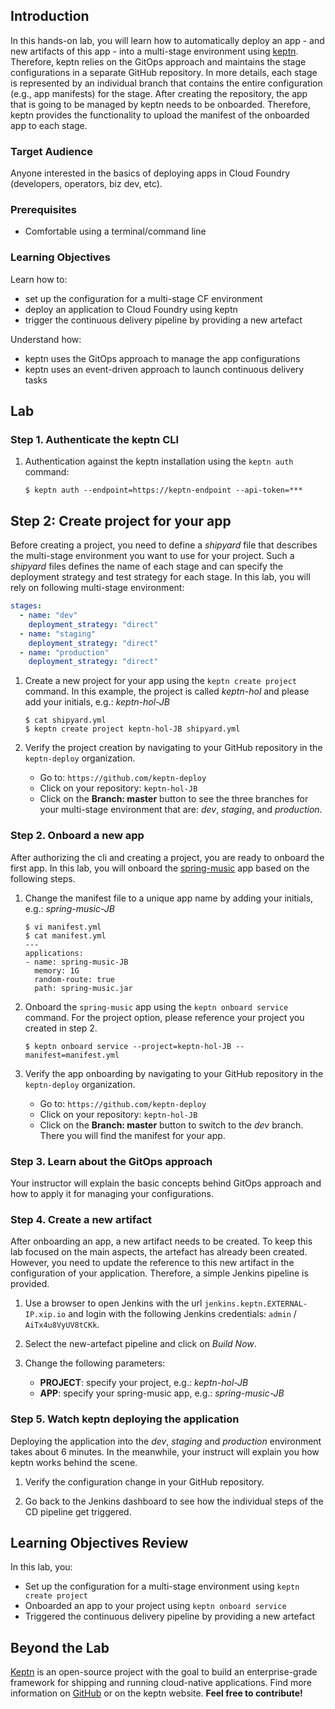 ## Introduction

In this hands-on lab, you will learn how to automatically deploy an app - and new artifacts of this app - into a multi-stage environment using [keptn](keptn.sh). Therefore, keptn relies on the GitOps approach and maintains the stage configurations in a separate GitHub repository. In more details, each stage is represented by an individual branch that contains the entire configuration (e.g., app manifests) for the stage. After creating the repository, the app that is going to be managed by keptn needs to be onboarded. Therefore, keptn provides the functionality to upload the manifest of the onboarded app to each stage. 

### Target Audience

Anyone interested in the basics of deploying apps in Cloud Foundry (developers, operators, biz dev, etc).

### Prerequisites

* Comfortable using a terminal/command line

### Learning Objectives

Learn how to:
* set up the configuration for a multi-stage CF environment
* deploy an application to Cloud Foundry using keptn
* trigger the continuous delivery pipeline by providing a new artefact

Understand how:
* keptn uses the GitOps approach to manage the app configurations
* keptn uses an event-driven approach to launch continuous delivery tasks

## Lab

### Step 1. Authenticate the keptn CLI

1. Authentication against the keptn installation using the `keptn auth` command:

    ```console
    $ keptn auth --endpoint=https://keptn-endpoint --api-token=***
    ```

## Step 2: Create project for your app

Before creating a project, you need to define a *shipyard* file that describes the multi-stage environment you want to use for your project. Such a *shipyard* files defines the name of each stage and can specify the deployment strategy and test strategy for each stage. In this lab, you will rely on following multi-stage environment: 

```yaml
stages:
  - name: "dev"
    deployment_strategy: "direct"
  - name: "staging"
    deployment_strategy: "direct"
  - name: "production"
    deployment_strategy: "direct"
```

1. Create a new project for your app using the `keptn create project` command. In this example, the project is called *keptn-hol* and please add your initials, e.g.: *keptn-hol-JB*

    ```console
    $ cat shipyard.yml
    $ keptn create project keptn-hol-JB shipyard.yml
    ```

1. Verify the project creation by navigating to your GitHub repository in the `keptn-deploy` organization.
    * Go to: `https://github.com/keptn-deploy`
    * Click on your repository: `keptn-hol-JB`
    * Click on the **Branch: master** button to see the three branches for your multi-stage environment that are: *dev*, *staging*, and *production*.

### Step 2. Onboard a new app

After authorizing the cli and creating a project, you are ready to onboard the first app. In this lab, you will onboard the [spring-music](https://github.com/cloudfoundry-samples/spring-music) app based on the following steps.

1. Change the manifest file to a unique app name by adding your initials, e.g.: *spring-music-JB*

    ```console
    $ vi manifest.yml
    $ cat manifest.yml
    ---
    applications:
    - name: spring-music-JB
      memory: 1G
      random-route: true
      path: spring-music.jar
    ```

1. Onboard the `spring-music` app using the `keptn onboard service` command. For the project option, please reference your project you created in step 2.

    ```console
    $ keptn onboard service --project=keptn-hol-JB --manifest=manifest.yml
    ```

1. Verify the app onboarding by navigating to your GitHub repository in the `keptn-deploy` organization.
    * Go to: `https://github.com/keptn-deploy`
    * Click on your repository: `keptn-hol-JB`
    * Click on the **Branch: master** button to switch to the *dev* branch. There you will find the manifest for your app.

### Step 3. Learn about the GitOps approach

Your instructor will explain the basic concepts behind GitOps approach and how to apply it for managing your configurations.

### Step 4. Create a new artifact

After onboarding an app, a new artifact needs to be created. To keep this lab focused on the main aspects, the artefact has already been created. However, you need to update the reference to this new artifact in the configuration of your application. Therefore, a simple Jenkins pipeline is provided.

1. Use a browser to open Jenkins with the url `jenkins.keptn.EXTERNAL-IP.xip.io` and login with the following Jenkins credentials: `admin` / `AiTx4u8VyUV8tCKk`.

1. Select the new-artefact pipeline and click on *Build Now*.

1. Change the following parameters:
    * **PROJECT**: specify your project, e.g.: *keptn-hol-JB*
    * **APP**: specify your spring-music app, e.g.: *spring-music-JB*

### Step 5. Watch keptn deploying the application

Deploying the application into the *dev*, *staging* and *production* environment takes about 6 minutes. In the meanwhile, your instruct will explain you how keptn works behind the scene.

1. Verify the configuration change in your GitHub repository.

1. Go back to the Jenkins dashboard to see how the individual steps of the CD pipeline get triggered.

## Learning Objectives Review

In this lab, you:

* Set up the configuration for a multi-stage environment using `keptn create project`
* Onboarded an app to your project using `keptn onboard service`
* Triggered the continuous delivery pipeline by providing a new artefact

## Beyond the Lab

[Keptn](keptn.sh) is an open-source project with the goal to build an enterprise-grade framework for shipping and running cloud-native applications. Find more information on [GitHub](https://github.com/keptn/keptn) or on the keptn website. **Feel free to contribute!**